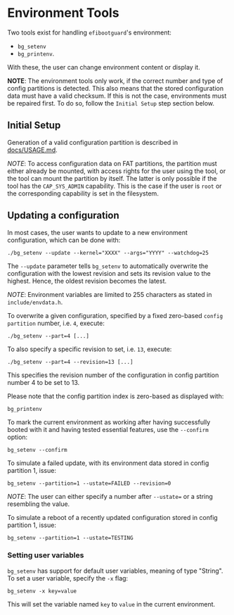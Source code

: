 # Environment Tools #

Two tools exist for handling `efibootguard`'s environment:
* `bg_setenv`
* `bg_printenv`.

With these, the user can change environment content or display it.

**NOTE**: The environment tools only work, if the correct number and type of
config partitions is detected. This also means that the stored configuration
data must have a valid checksum. If this is not the case, environments must be
repaired first. To do so, follow the `Initial Setup` step section below.

## Initial Setup ##

Generation of a valid configuration partition is described in
[docs/USAGE.md](USAGE.md).

*NOTE*: To access configuration data on FAT partitions, the partition must
either already be mounted, with access rights for the user using the tool, or
the tool can mount the partition by itself. The latter is only possible if the
tool has the `CAP_SYS_ADMIN` capability. This is the case if the user is `root`
or the corresponding capability is set in the filesystem.

## Updating a configuration ##

In most cases, the user wants to update to a new environment configuration,
which can be done with:

```
./bg_setenv --update --kernel="XXXX" --args="YYYY" --watchdog=25
```

The `--update` parameter tells `bg_setenv` to automatically overwrite the
configuration with the lowest revision and sets its revision value to the
highest. Hence, the oldest revision becomes the latest.

*NOTE*: Environment variables are limited to 255 characters as stated in
`include/envdata.h`.

To overwrite a given configuration, specified by a fixed zero-based `config
partition` number, i.e. `4`, execute:

```
./bg_setenv --part=4 [...]
```

To also specify a specific revision to set, i.e. `13`, execute:

```
./bg_setenv --part=4 --revision=13 [...]
```

This specifies the revision number of the configuration in config partition
number 4 to be set to 13.

Please note that the config partition index is zero-based as displayed with:

```
bg_printenv
```

To mark the current environment as working after having successfully booted
with it and having tested essential features, use the `--confirm` option:

```
bg_setenv --confirm
```

To simulate a failed update, with its environment data stored in config partition 1,
issue:

```
bg_setenv --partition=1 --ustate=FAILED --revision=0
```

*NOTE*: The user can either specify a number after `--ustate=` or a string resembling
the value.

To simulate a reboot of a recently updated configuration stored in config partition 1,
issue:

```
bg_setenv --partition=1 --ustate=TESTING
```

### Setting user variables ###

`bg_setenv` has support for default user variables, meaning of type "String". To set a user variable, specify the `-x` flag:

```
bg_setenv -x key=value
```

This will set the variable named `key` to `value` in the current environment.
